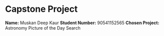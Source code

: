 # Capstone Project

**Name:** Muskan Deep Kaur 
**Student Number:** 90541152565 
**Chosen Project:** Astronomy Picture of the Day Search
